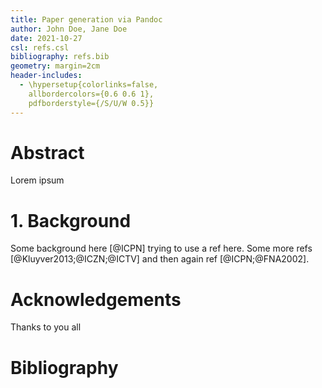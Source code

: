 ```yaml
---
title: Paper generation via Pandoc
author: John Doe, Jane Doe
date: 2021-10-27
csl: refs.csl
bibliography: refs.bib
geometry: margin=2cm
header-includes:
  - \hypersetup{colorlinks=false,
    allbordercolors={0.6 0.6 1},
    pdfborderstyle={/S/U/W 0.5}}
---
```


# Abstract

Lorem ipsum

# 1. Background

Some background here  [@ICPN] trying to use a ref here. Some more refs
[@Kluyver2013;@ICZN;@ICTV] and then again ref [@ICPN;@FNA2002].

# Acknowledgements

Thanks to you all

# Bibliography
